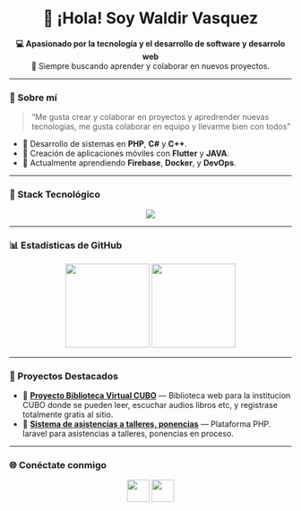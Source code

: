 <h1 align="center">👋 ¡Hola! Soy Waldir Vasquez</h1>

<p align="center">
  <strong>💻 Apasionado por la tecnología y el desarrollo de software y desarrolo web</strong><br>
  🚀 Siempre buscando aprender y colaborar en nuevos proyectos.
</p>

---

### 🧠 Sobre mí

> “Me gusta crear y colaborar en proyectos y apredrender nuevas tecnologias, me gusta colaborar en equipo y llevarme bien con todos”

- 💼 Desarrollo de sistemas en **PHP**, **C#** y **C++**.  
- 📱 Creación de aplicaciones móviles con **Flutter** y **JAVA**.  
- 🔭 Actualmente aprendiendo **Firebase**, **Docker**, y **DevOps**.

---

### 🧰 Stack Tecnológico
<p align="center">
  <img src="https://skillicons.dev/icons?i=flutter,dart,java,python,php,mysql,html,css,js,git,github,vscode,linux,docker" />
</p>

---

### 📊 Estadísticas de GitHub
<p align="center">
  <img src="https://github-readme-stats.vercel.app/api?username=WaldirVasquez&show_icons=true&theme=tokyonight" height="150"/>
  <img src="https://github-readme-streak-stats.herokuapp.com/?user=WaldirVasquez&theme=tokyonight" height="150"/>
</p>

---

### 🌟 Proyectos Destacados
- 🧾 [**Proyecto Biblioteca Virtual CUBO**](#) — Biblioteca web para la institucion CUBO donde se pueden leer, escuchar audios libros etc, y registrase totalmente gratis al sitio.  
- 🚗 [**Sistema de asistencias a talleres, ponencias**](#) — Plataforma PHP. laravel para asistencias a talleres, ponencias en proceso.

---

### 🌐 Conéctate conmigo
<p align="center">
  <a href="https://www.instagram.com/waldir.vr?igsh=dDB3a3pqOTl3NzVx"><img src="https://skillicons.dev/icons?i=instagram" height="40"/></a>
  <a href="https://www.facebook.com/share/1Sktope52N/"><img src="https://skillicons.dev/icons?i=instagram" height="40"/></a>
  <a href="mailto:waldirvasquezrosa16@gmail.com><img src="https://skillicons.dev/icons?i=gmail" height="40"/></a>
</p>
